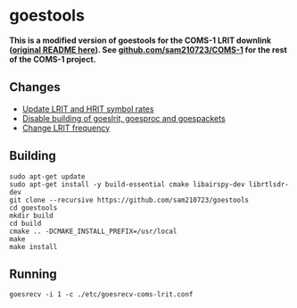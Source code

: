 # goestools

**This is a modified version of goestools for the COMS-1 LRIT downlink ([original README here](README.old.md)). See [github.com/sam210723/COMS-1](https://github.com/sam210723/COMS-1) for the rest of the COMS-1 project.**

## Changes
  * [Update LRIT and HRIT symbol rates](https://github.com/sam210723/goestools/commit/9fd004cc2aef0f7620703321314443f4c8d6b634)
  * [Disable building of goeslrit, goesproc and goespackets](https://github.com/sam210723/goestools/commit/73bae4e01bebd3b3bf347f8afc731bda2549dfe8)
  * [Change LRIT frequency](https://github.com/sam210723/goestools/commit/af7cfc9a8ee08d096f50b07bde59101be3635a43)

## Building
```
sudo apt-get update
sudo apt-get install -y build-essential cmake libairspy-dev librtlsdr-dev
git clone --recursive https://github.com/sam210723/goestools
cd goestools
mkdir build
cd build
cmake .. -DCMAKE_INSTALL_PREFIX=/usr/local
make
make install
```

## Running
```
goesrecv -i 1 -c ./etc/goesrecv-coms-lrit.conf
```
